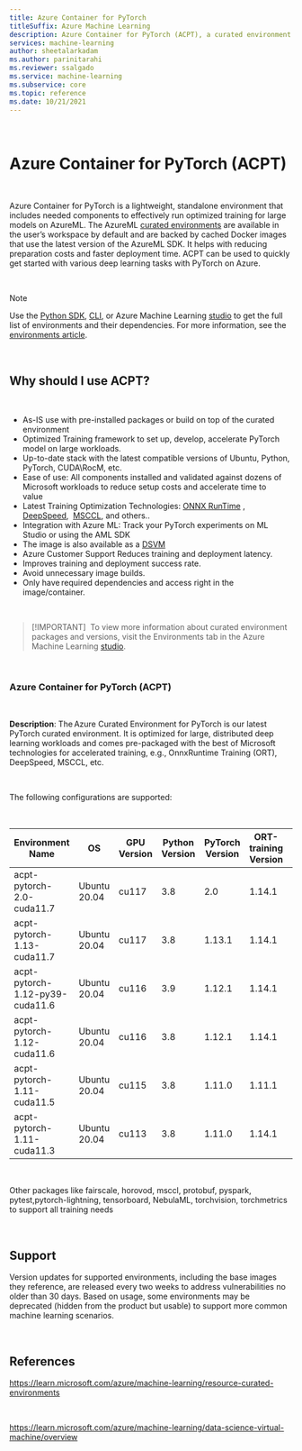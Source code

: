 ```yaml
---
title: Azure Container for PyTorch
titleSuffix: Azure Machine Learning
description: Azure Container for PyTorch (ACPT), a curated environment that includes the best of Microsoft technologies for training with PyTorch on Azure.
services: machine-learning
author: sheetalarkadam
ms.author: parinitarahi
ms.reviewer: ssalgado
ms.service: machine-learning
ms.subservice: core
ms.topic: reference
ms.date: 10/21/2021
---
```


 

# Azure Container for PyTorch (ACPT)

 

Azure Container for PyTorch is a lightweight, standalone environment that includes needed components to effectively run optimized training for large models on AzureML. The AzureML [curated environments](resource-curated-environments.md) are available in the user’s workspace by default and are backed by cached Docker images that use the latest version of the AzureML SDK. It helps with reducing preparation costs and faster deployment time. ACPT can be used to quickly get started with various deep learning tasks with PyTorch on Azure.

 

> [!NOTE]
> Use the [Python SDK](how-to-use-environments.md), [CLI](/cli/azure/ml/environment#az-ml-environment-list), or Azure Machine Learning [studio](how-to-manage-environments-in-studio.md) to get the full list of environments and their dependencies. For more information, see the [environments article](how-to-use-environments.md#use-a-curated-environment).

 

## Why should I use ACPT?

 

* As-IS use with pre-installed packages or build on top of the curated environment 
* Optimized Training framework to set up, develop, accelerate PyTorch model on large workloads. 
* Up-to-date stack with the latest compatible versions of Ubuntu, Python, PyTorch, CUDA\RocM, etc.   
* Ease of use: All components installed and validated against dozens of Microsoft workloads to reduce setup costs and accelerate time to value  
* Latest Training Optimization Technologies: [ONNX RunTime](https://onnxruntime.ai/) , [DeepSpeed](https://www.deepspeed.ai/),  [MSCCL](https://github.com/microsoft/msccl), and others.. 
* Integration with Azure ML: Track your PyTorch experiments on ML Studio or using the AML SDK  
* The image is also available as a [DSVM](https://azure.microsoft.com/products/virtual-machines/data-science-virtual-machines/)
* Azure Customer Support Reduces training and deployment latency.
* Improves training and deployment success rate.
* Avoid unnecessary image builds.
* Only have required dependencies and access right in the image/container. 

 

>[!IMPORTANT] 
> To view more information about curated environment packages and versions, visit the Environments tab in the Azure Machine Learning [studio](./how-to-manage-environments-in-studio.md).

 

### Azure Container for PyTorch (ACPT)

 


**Description**: The Azure Curated Environment for PyTorch is our latest PyTorch curated environment. It is optimized for large, distributed deep learning workloads and comes pre-packaged with the best of Microsoft technologies for accelerated training, e.g., OnnxRuntime Training (ORT), DeepSpeed, MSCCL, etc.

 

The following configurations are supported:

 

| Environment Name | OS | GPU Version| Python Version | PyTorch Version | ORT-training Version | DeepSpeed Version | torch-ort Version |
| --- | --- | --- | --- | --- | --- | --- | --- |
|acpt-pytorch-2.0-cuda11.7|Ubuntu 20.04|cu117|3.8|2.0|1.14.1|0.8.2 |0.14.0|
|acpt-pytorch-1.13-cuda11.7|Ubuntu 20.04|cu117|3.8|1.13.1|1.14.1|0.8.2| 1.14.0|
|acpt-pytorch-1.12-py39-cuda11.6|Ubuntu 20.04|cu116|3.9 |1.12.1|1.14.1| 0.8.2|1.14.0|
|acpt-pytorch-1.12-cuda11.6|Ubuntu 20.04|cu116|3.8|1.12.1|1.14.1|0.8.2| 1.14.0|
|acpt-pytorch-1.11-cuda11.5|Ubuntu 20.04|cu115|3.8|1.11.0|1.11.1|0.7.3| 1.11.0| 
|acpt-pytorch-1.11-cuda11.3|Ubuntu 20.04|cu113|3.8|1.11.0|1.14.1|0.8.2| 1.14.0| 

 

Other packages like fairscale, horovod, msccl, protobuf, pyspark, pytest,pytorch-lightning, tensorboard, NebulaML, torchvision, torchmetrics to support all training needs

 

## Support
Version updates for supported environments, including the base images they reference, are released every two weeks to address vulnerabilities no older than 30 days. Based on usage, some environments may be deprecated (hidden from the product but usable) to support more common machine learning scenarios.

 

## References
https://learn.microsoft.com/azure/machine-learning/resource-curated-environments

 

https://learn.microsoft.com/azure/machine-learning/data-science-virtual-machine/overview
